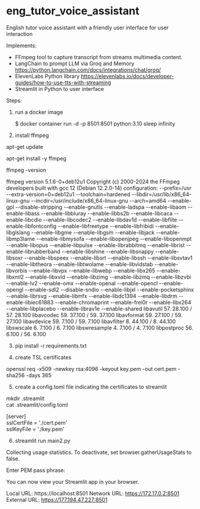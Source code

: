 # eng_tutor_voice_assistant
English tutor voice assistant with a friendly user interface for user interaction

Implements:
- FFmpeg tool to capture transcript from streams multimedia content.
- LangChain to prompt LLM via Groq and Memory https://python.langchain.com/docs/integrations/chat/groq/
- ElevenLabs Python library https://elevenlabs.io/docs/developer-guides/how-to-use-tts-with-streaming
- Streamlit in Python to user interface

Steps:

1) run a docker image

   $ docker container run -d -p 8501:8501 python:3.10 sleep infinity

2) install ffmpeg

apt-get update

apt-get install -y ffmpeg

ffmpeg -version

ffmpeg version 5.1.6-0+deb12u1 Copyright (c) 2000-2024 the FFmpeg developers built with gcc 12 (Debian 12.2.0-14) configuration: --prefix=/usr --extra-version=0+deb12u1 --toolchain=hardened --libdir=/usr/lib/x86_64-linux-gnu --incdir=/usr/include/x86_64-linux-gnu --arch=amd64 --enable-gpl --disable-stripping --enable-gnutls --enable-ladspa --enable-libaom --enable-libass --enable-libbluray --enable-libbs2b --enable-libcaca --enable-libcdio --enable-libcodec2 --enable-libdav1d --enable-libflite --enable-libfontconfig --enable-libfreetype --enable-libfribidi --enable-libglslang --enable-libgme --enable-libgsm --enable-libjack --enable-libmp3lame --enable-libmysofa --enable-libopenjpeg --enable-libopenmpt --enable-libopus --enable-libpulse --enable-librabbitmq --enable-librist --enable-librubberband --enable-libshine --enable-libsnappy --enable-libsoxr --enable-libspeex --enable-libsrt --enable-libssh --enable-libsvtav1 --enable-libtheora --enable-libtwolame --enable-libvidstab --enable-libvorbis --enable-libvpx --enable-libwebp --enable-libx265 --enable-libxml2 --enable-libxvid --enable-libzimg --enable-libzmq --enable-libzvbi --enable-lv2 --enable-omx --enable-openal --enable-opencl --enable-opengl --enable-sdl2 --disable-sndio --enable-libjxl --enable-pocketsphinx --enable-librsvg --enable-libmfx --enable-libdc1394 --enable-libdrm --enable-libiec61883 --enable-chromaprint --enable-frei0r --enable-libx264 --enable-libplacebo --enable-librav1e --enable-shared libavutil 57. 28.100 / 57. 28.100 libavcodec 59. 37.100 / 59. 37.100 libavformat 59. 27.100 / 59. 27.100 libavdevice 59. 7.100 / 59. 7.100 libavfilter 8. 44.100 / 8. 44.100 libswscale 6. 7.100 / 6. 7.100 libswresample 4. 7.100 / 4. 7.100 libpostproc 56. 6.100 / 56. 6.100 

3) pip install -r requirements.txt

4) create TSL certificates

openssl req -x509 -newkey rsa:4096 -keyout key.pem -out cert.pem -sha256 -days 365

5) create a config.toml file indicating the certificates to streamlit

mkdir .streamlit  
cat .streamlit/config.toml

[server]  
sslCertFile = './cert.pem'  
sslKeyFile = './key.pem'

6) streamlit run main2.py

Collecting usage statistics. To deactivate, set browser.gatherUsageStats to false.

Enter PEM pass phrase:

  You can now view your Streamlit app in your browser.

  Local URL: https://localhost:8501
  Network URL: https://172.17.0.2:8501
  External URL: https://177.194.47.227:8501